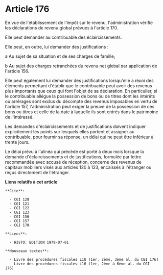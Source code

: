 # Article 176

En vue de l'établissement de l'impôt sur le revenu, l'administration vérifie les déclarations de revenu global prévues à
l'article 170.

Elle peut demander au contribuable des éclaircissements.

Elle peut, en outre, lui demander des justifications :

a Au sujet de sa situation et de ses charges de famille;

b Au sujet des charges retranchées du revenu net global par application de l'article 156.

Elle peut également lui demander des justifications lorsqu'elle a réuni des éléments permettant d'établir que le contribuable
peut avoir des revenus plus importants que ceux qui font l'objet de sa déclaration. En particulier, si le contribuable
allégue la possession de bons ou de titres dont les intérêts ou arrérages sont exclus du décompte des revenus imposables en
vertu de l'article 157, l'administration peut exiger la preuve de la possession de ces bons ou titres et celle de la date à
laquelle ils sont entrés dans le patrimoine de l'intéressé.

Les demandes d'éclaircissements et de justifications doivent indiquer explicitement les points sur lesquels elles portent et
assigner au contribuable, pour fournir sa réponse, un délai qui ne peut être inférieur à trente jours.

Le délai prévu à l'alinéa qui précède est porté à deux mois lorsque la demande d'éclaircissements et de justifications,
formulée par lettre recommandée avec accusé de réception, concerne des revenus de capitaux mobiliers visés aux articles 120 à
123, encaissés à l'étranger ou reçus directement de l'étranger.

**Liens relatifs à cet article**

	**Cite**:

	  - CGI 120
	  - CGI 121
	  - CGI 122
	  - CGI 123
	  - CGI 156
	  - CGI 157
	  - CGI 170

	**Liens**:

	  - HISTO: EDITION 1979-07-01

	**Nouveaux textes**:

	  - Livre des procédures fiscales L10 (1er, 2ème, 3ème al. du CGI 176)
	  - Livre des procédures fiscales L16 (1er, 2ème à 6ème al. du CGI 176)
